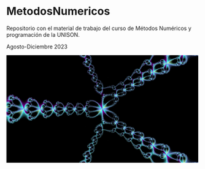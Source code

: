 # MetodosNumericos
Repositorio con el material de trabajo del curso de Métodos Numéricos y programación de la UNISON.

Agosto-Diciembre 2023


<img src="img/newton-method.jpeg" alt="Método de Newton" width="500"/>
